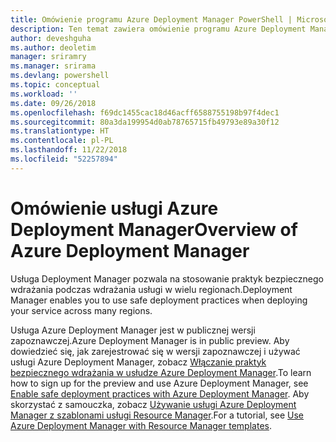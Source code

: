 ```yaml
---
title: Omówienie programu Azure Deployment Manager PowerShell | Microsoft Docs
description: Ten temat zawiera omówienie programu Azure Deployment Manager PowerShell oraz linki pozwalające na przeprowadzenie instalacji i konfiguracji.
author: deveshguha
ms.author: deoletim
manager: sriramry
ms.manager: srirama
ms.devlang: powershell
ms.topic: conceptual
ms.workload: ''
ms.date: 09/26/2018
ms.openlocfilehash: f69dc1455cac18d46acff6588755198b97f4dec1
ms.sourcegitcommit: 80a3da199954d0ab78765715fb49793e89a30f12
ms.translationtype: HT
ms.contentlocale: pl-PL
ms.lasthandoff: 11/22/2018
ms.locfileid: "52257894"
---
```

# <a name="overview-of-azure-deployment-manager"></a><span data-ttu-id="f5db3-103">Omówienie usługi Azure Deployment Manager</span><span class="sxs-lookup"><span data-stu-id="f5db3-103">Overview of Azure Deployment Manager</span></span>

<span data-ttu-id="f5db3-104">Usługa Deployment Manager pozwala na stosowanie praktyk bezpiecznego wdrażania podczas wdrażania usługi w wielu regionach.</span><span class="sxs-lookup"><span data-stu-id="f5db3-104">Deployment Manager enables you to use safe deployment practices when deploying your service across many regions.</span></span>

<span data-ttu-id="f5db3-105">Usługa Azure Deployment Manager jest w publicznej wersji zapoznawczej.</span><span class="sxs-lookup"><span data-stu-id="f5db3-105">Azure Deployment Manager is in public preview.</span></span> <span data-ttu-id="f5db3-106">Aby dowiedzieć się, jak zarejestrować się w wersji zapoznawczej i używać usługi Azure Deployment Manager, zobacz [Włączanie praktyk bezpiecznego wdrażania w usłudze Azure Deployment Manager](https://docs.microsoft.com/en-us/azure/azure-resource-manager/deployment-manager-overview).</span><span class="sxs-lookup"><span data-stu-id="f5db3-106">To learn how to sign up for the preview and use Azure Deployment Manager, see [Enable safe deployment practices with Azure Deployment Manager](https://docs.microsoft.com/en-us/azure/azure-resource-manager/deployment-manager-overview).</span></span> <span data-ttu-id="f5db3-107">Aby skorzystać z samouczka, zobacz [Używanie usługi Azure Deployment Manager z szablonami usługi Resource Manager](https://docs.microsoft.com/en-us/azure/azure-resource-manager/deployment-manager-tutorial).</span><span class="sxs-lookup"><span data-stu-id="f5db3-107">For a tutorial, see [Use Azure Deployment Manager with Resource Manager templates](https://docs.microsoft.com/en-us/azure/azure-resource-manager/deployment-manager-tutorial).</span></span>